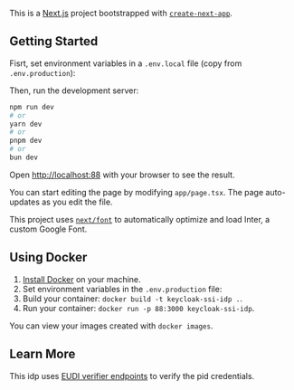 This is a [Next.js](https://nextjs.org/) project bootstrapped with [`create-next-app`](https://github.com/vercel/next.js/tree/canary/packages/create-next-app).

## Getting Started

Fisrt, set environment variables in a `.env.local` file (copy from `.env.production`):


Then, run the development server:

```bash
npm run dev
# or
yarn dev
# or
pnpm dev
# or
bun dev
```

Open [http://localhost:88](http://localhost:3000) with your browser to see the result.

You can start editing the page by modifying `app/page.tsx`. The page auto-updates as you edit the file.

This project uses [`next/font`](https://nextjs.org/docs/basic-features/font-optimization) to automatically optimize and load Inter, a custom Google Font.

## Using Docker

1. [Install Docker](https://docs.docker.com/get-docker/) on your machine.
2. Set environment variables in the `.env.production` file:
3. Build your container: `docker build -t keycloak-ssi-idp .`.
4. Run your container: `docker run -p 88:3000 keycloak-ssi-idp`.

You can view your images created with `docker images`.

## Learn More

This idp uses [EUDI verifier endpoints](https://verifier-backend.eudiw.dev) to verify the pid credentials.
